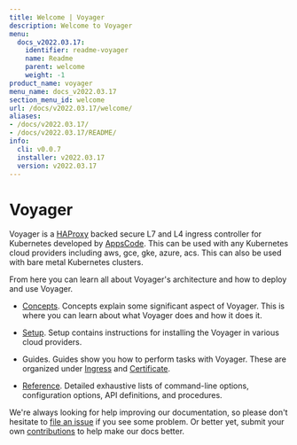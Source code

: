```yaml
---
title: Welcome | Voyager
description: Welcome to Voyager
menu:
  docs_v2022.03.17:
    identifier: readme-voyager
    name: Readme
    parent: welcome
    weight: -1
product_name: voyager
menu_name: docs_v2022.03.17
section_menu_id: welcome
url: /docs/v2022.03.17/welcome/
aliases:
- /docs/v2022.03.17/
- /docs/v2022.03.17/README/
info:
  cli: v0.0.7
  installer: v2022.03.17
  version: v2022.03.17
---
```


# Voyager

Voyager is a [HAProxy](http://www.haproxy.org/) backed secure L7 and L4 ingress controller for Kubernetes developed by [AppsCode](https://appscode.com). This can be used with any Kubernetes cloud providers including aws, gce, gke, azure, acs. This can also be used with bare metal Kubernetes clusters.

From here you can learn all about Voyager's architecture and how to deploy and use Voyager.

- [Concepts](/docs/v2022.03.17/concepts/). Concepts explain some significant aspect of Voyager. This
is where you can learn about what Voyager does and how it does it.

- [Setup](/docs/v2022.03.17/setup/). Setup contains instructions for installing
  the Voyager in various cloud providers.

- Guides. Guides show you how to perform tasks with Voyager. These are organized under [Ingress](/docs/v2022.03.17/guides/ingress) and [Certificate](/docs/v2022.03.17/guides/certificate).

- [Reference](/docs/v2022.03.17/reference/). Detailed exhaustive lists of
command-line options, configuration options, API definitions, and procedures.

We're always looking for help improving our documentation, so please don't hesitate to
[file an issue](https://github.com/voyagermesh/voyager/issues/new) if you see some problem.
Or better yet, submit your own [contributions](/docs/v2022.03.17/CONTRIBUTING) to help
make our docs better.
